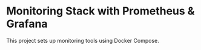 # Monitoring Stack with Prometheus & Grafana
This project sets up monitoring tools using Docker Compose.